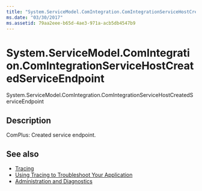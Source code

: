 ```yaml
---
title: "System.ServiceModel.ComIntegration.ComIntegrationServiceHostCreatedServiceEndpoint"
ms.date: "03/30/2017"
ms.assetid: 79aa2eee-b65d-4ae3-971a-acb5db4547b9
---
```

# System.ServiceModel.ComIntegration.ComIntegrationServiceHostCreatedServiceEndpoint
System.ServiceModel.ComIntegration.ComIntegrationServiceHostCreatedServiceEndpoint  
  
## Description  
 ComPlus: Created service endpoint.  
  
## See also

- [Tracing](../../../../../docs/framework/wcf/diagnostics/tracing/index.md)
- [Using Tracing to Troubleshoot Your Application](../../../../../docs/framework/wcf/diagnostics/tracing/using-tracing-to-troubleshoot-your-application.md)
- [Administration and Diagnostics](../../../../../docs/framework/wcf/diagnostics/index.md)

